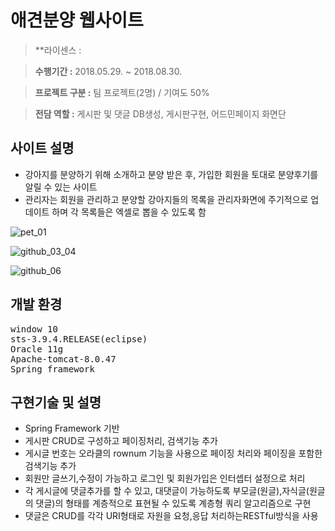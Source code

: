 # 애견분양 웹사이트 
> **라이센스 :

> **수행기간 :** 2018.05.29. ~ 2018.08.30.

>**프로젝트 구분 :** 팀 프로젝트(2명) / 기여도 50%

>**전담 역할 :** 게시판 및 댓글 DB생성, 게시판구현, 어드민페이지 화면단

## 사이트 설명
* 강아지를 분양하기 위해 소개하고 분양 받은 후, 가입한 회원을 토대로 분양후기를 알릴 수 있는 사이트
* 관리자는 회원을 관리하고 분양할 강아지들의 목록을 관리자화면에 주기적으로 업데이트 하며 각 목록들은 엑셀로 뽑을 수 있도록 함

![pet_01](https://user-images.githubusercontent.com/34294649/44942913-17a4be00-adf7-11e8-985a-150d384ca150.png)

![github_03_04](https://user-images.githubusercontent.com/34294649/44942918-255a4380-adf7-11e8-9b0f-0d6ddeb758e3.png)

![github_06](https://user-images.githubusercontent.com/34294649/44942922-2ee3ab80-adf7-11e8-88ae-e04eaeefe95e.png)

## 개발 환경
<pre>
window 10
sts-3.9.4.RELEASE(eclipse)
Oracle 11g
Apache-tomcat-8.0.47
Spring framework
</pre>

## 구현기술 및 설명
* Spring Framework 기반
* 게시판 CRUD로 구성하고 페이징처리, 검색기능 추가
* 게시글 번호는 오라클의 rownum 기능을 사용으로 페이징 처리와 페이징을 포함한 검색기능 추가
* 회원만 글쓰기,수정이 가능하고 로그인 및 회원가입은 인터셉터 설정으로 처리
* 각 게시글에 댓글추가를 할 수 있고, 대댓글이 가능하도록 부모글(원글),자식글(원글의 댓글)의 형태를 계층적으로 표현될 수 있도록 계층형 쿼리 알고리즘으로 구현
* 댓글은 CRUD를 각각 URI형태로 자원을 요청,응답 처리하는RESTful방식을 사용
